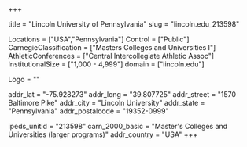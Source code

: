 
+++

title = "Lincoln University of Pennsylvania"
slug = "lincoln.edu_213598"

Locations = ["USA","Pennsylvania"]
Control = ["Public"]
CarnegieClassification = ["Masters Colleges and Universities I"]
AthleticConferences = ["Central Intercollegiate Athletic Assoc"]
InstitutionalSize = ["1,000 - 4,999"]
domain = ["lincoln.edu"]

Logo = ""

addr_lat = "-75.928273"
addr_long = "39.807725"
addr_street = "1570 Baltimore Pike"
addr_city = "Lincoln University"
addr_state = "Pennsylvania"
addr_postalcode = "19352-0999"

ipeds_unitid = "213598"
carn_2000_basic = "Master's Colleges and Universities (larger programs)"
addr_country = "USA"
+++
    
